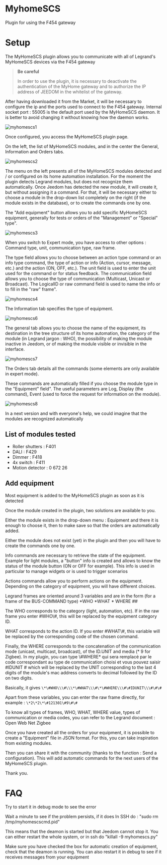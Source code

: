 # MyhomeSCS 

Plugin for using the F454 gateway

# Setup 

The MyHomeSCS plugin allows you to communicate with all of Legrand's MyHomeSCS devices via the F454 gateway

>**Be careful**
>
>In order to use the plugin, it is necessary to deactivate the authentication of the MyHome gateway and to authorize the IP address of JEEDOM in the whitelist of the gateway.

After having downloaded it from the Market, it will be necessary to configure the ip and the ports used to connect to the F454 gateway. Internal socket port : 55005 is the default port used by the MyHomeSCS daemon. It is better to avoid changing it without knowing how the daemon works.

![myhomescs1](./images/myhomescs1.png)

Once configured, you access the MyHomeSCS plugin page.

On the left, the list of MyHomeSCS modules, and in the center the General, Information and Orders tabs.

![myhomescs2](./images/myhomescs2.png)

The menu on the left presents all of the MyHomeSCS modules detected and / or configured on its home automation installation. For the moment the plugin detects Legrand modules, but does not recognize them automatically. Once Jeedom has detected the new module, it will create it, but without assigning it a command. For that, it will be necessary either to choose a module in the drop-down list completely on the right (if the module exists in the database), or to create the commands one by one.

The "Add equipment" button allows you to add specific MyHomeSCS equipment, generally for tests or orders of the "Management" or "Special" type".

![myhomescs3](./images/myhomescs3.png)

When you switch to Expert mode, you have access to other options : Command type, unit, communication type, raw frame.

The type field allows you to choose between an action type command or an info type command, the type of action or info (Action, cursor, message, etc.) and the action (ON, OFF, etc.). The unit field is used to enter the unit used for the command or for status feedback. The communication field allows you to choose the type of communication (Multicast, Unicast or Broadcast). The LogicalID or raw command field is used to name the info or to fill in the "raw" frame".

![myhomescs4](./images/myhomescs4.png)

The Information tab specifies the type of equipment.

![myhomescs6](./images/myhomescs6.png)

The general tab allows you to choose the name of the equipment, its destination in the tree structure of its home automation, the category of the module (in Legrand jargon : WHO), the possibility of making the module inactive in Jeedom, or of making the module visible or invisible in the interface.

![myhomescs7](./images/myhomescs7.png)

The Orders tab details all the commands (some elements are only available in expert mode).

These commands are automatically filled if you choose the module type in the "Equipment" field". The useful parameters are Log, Display (the command), Event (used to force the request for information on the module).

![myhomescs8](./images/myhomescs8.png)

In a next version and with everyone's help, we could imagine that the modules are recognized automatically

## List of modules tested 

- Roller shutters : F401
- DALI : F429
- Dimmer : F418
- 4x switch : F411
- Motion detector : 0 672 26

## Add equipment 

Most equipment is added to the MyHomeSCS plugin as soon as it is detected

Once the module created in the plugin, two solutions are available to you.

Either the module exists in the drop-down menu : Equipment and there it is enough to choose it, then to make save so that the orders are automatically added.

Either the module does not exist (yet) in the plugin and then you will have to create the commands one by one.

Info commands are necessary to retrieve the state of the equipment. Example for light modules, a "button" info is created and allows to know the status of the module button (ON or OFF for example). This info is used in particular to manage widgets or is used to trigger scenarios

Actions commands allow you to perform actions on the equipment. Depending on the category of equipment, you will have different choices.

Legrand frames are oriented around 3 variables and are in the form (for a frame of the BUS-COMMAND type) \*WHO \*WHAT \* WHERE \#\#

The WHO corresponds to the category (light, automation, etc). If in the raw frame you enter \#WHO\\\#, this will be replaced by the equipment category ID.

WHAT corresponds to the action ID. If you enter \#WHAT\\\#, this variable will be replaced by the corresponding code of the chosen command.

Finally, the WHERE corresponds to the concatenation of the communication mode (unicast, multicast, broadcast), of the ID.UNIT and media (* 9 for Zigbee). In my plugin, you can type \\\#WHERE* qui sera remplacé par le code correspondant au type de communication choisi et vous pouvez saisir \#IDUNIT \# which will be replaced by the UNIT corresponding to the last 4 digits of the module's mac address converts to decimal followed by the ID on two digits.

Basically, it gives ``\*\#WHO\\\#\\\*\#WHAT\\\#\*\#WHERE\\\#\#IDUNIT\\\#\#\#``

Apart from these variables, you can enter the raw frame directly, for example : ``\*2\*2\*\#121301\#9\#\#``

To know all types of frames, WHO, WHAT, WHERE value, types of communication or media codes, you can refer to the Legrand document : Open Web Net Zigbee

Once you have created all the orders for your equipment, it is possible to create a "Equipment" file in JSON format. For this, you can take inspiration from existing modules.

Then you can share it with the community (thanks to the function : Send a configuration). This will add automatic commands for the next users of the MyHomeSCS plugin.

Thank you.

# FAQ 

Try to start it in debug mode to see the error

Wait a minute to see if the problem persists, if it does
In SSH do : "sudo rm /tmp/myhomescscmd.pid"

This means that the deamon is started but that Jeedom cannot
stop it. You can either restart the whole system, or in ssh
do "killall -9 myhomescs.py"

Make sure you have checked the box for automatic creation of
equipment, check that the deamon is running. You can
also restart it in debug to see if it receives messages from
your equipment
